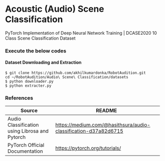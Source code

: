 # Acoustic (Audio) Scene Classification
PyTorch Implementation of Deep Neural Network Training | DCASE2020 10 Class Scene Classification Dataset

### Execute the below codes

#### Dataset Downloading and Extraction

```
$ git clone https://github.com/akhilkumardonka/RobotAudition.git
cd ~/RobotAudition/Audio\ Scene\ Classification/datasets
$ python downloader.py
$ python extracter.py
```

### References

| Source | README |
| ------ | ------ |
| Audio Classification using Librosa and Pytorch | https://medium.com/@hasithsura/audio-classification-d37a82d6715 |
| PyTorch Official Documentation | https://pytorch.org/tutorials/ |
